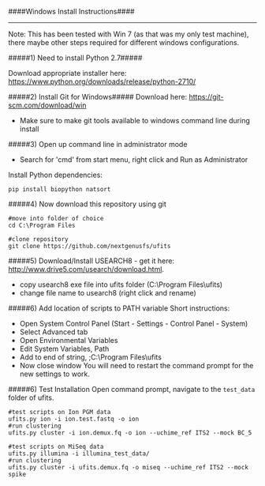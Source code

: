 ####Windows Install Instructions####
___

Note: This has been tested with Win 7 (as that was my only test machine), there maybe other steps required for different windows configurations.

#####1) Need to install Python 2.7#####

Download appropriate installer here:
https://www.python.org/downloads/release/python-2710/


#####2) Install Git for Windows#####
Download here: https://git-scm.com/download/win
* Make sure to make git tools available to windows command line during install

#####3) Open up command line in administrator mode
* Search for 'cmd' from start menu, right click and Run as Administrator

Install Python dependencies:
```
pip install biopython natsort
```

#####4) Now download this repository using git
```
#move into folder of choice
cd C:\Program Files

#clone repository
git clone https://github.com/nextgenusfs/ufits
```

#####5) Download/Install USEARCH8 - get it here: http://www.drive5.com/usearch/download.html.
* copy usearch8 exe file into ufits folder (C:\Program Files\ufits)
* change file name to usearch8 (right click and rename)

#####6) Add location of scripts to PATH variable
Short instructions:
* Open System Control Panel (Start - Settings - Control Panel - System)
* Select Advanced tab
* Open Environmental Variables
* Edit System Variables, Path
* Add to end of string, ;C:\Program Files\ufits
* Now close window
You will need to restart the command prompt for the new settings to work.

#####6) Test Installation
Open command prompt, navigate to the `test_data` folder of ufits.

```
#test scripts on Ion PGM data
ufits.py ion -i ion.test.fastq -o ion
#run clustering
ufits.py cluster -i ion.demux.fq -o ion --uchime_ref ITS2 --mock BC_5
```
```
#test scripts on MiSeq data
ufits.py illumina -i illumina_test_data/
#run clustering
ufits.py cluster -i ufits.demux.fq -o miseq --uchime_ref ITS2 --mock spike
```



